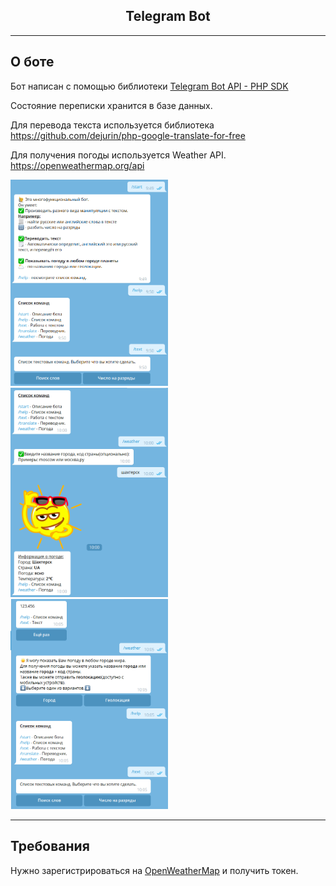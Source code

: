 <h2 align="center">Telegram Bot</h2>
<hr>
<h2>О боте</h2>
<p>Бот написан с помощью библиотеки <a href="https://telegram-bot-sdk.readme.io/">Telegram Bot API - PHP SDK</a></p>
<p>Состояние переписки хранится в базе данных.</p>
<p>Для перевода текста используется библиотека <a href="https://github.com/dejurin/php-google-translate-for-free">https://github.com/dejurin/php-google-translate-for-free</a></p>
<p>Для получения погоды используется Weather API. <a href="https://openweathermap.org/api">https://openweathermap.org/api</a></p>
<img src="storage/ScreenBot/screen_bot_1.png" width="50%">
<img src="storage/ScreenBot/screen_bot_2.png" width="50%">
<img src="storage/ScreenBot/screen_bot_3.png" width="50%">
<hr>
<h2>Требования</h2>
<p>Нужно зарегистрироваться на <a href="https://openweathermap.org/">OpenWeatherMap</a> и получить токен.</p>

